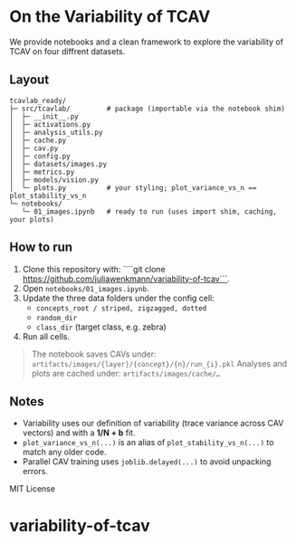 
# On the Variability of TCAV

We provide notebooks and a clean framework to explore the variability of TCAV on four diffrent datasets. 

## Layout
```
tcavlab_ready/
├─ src/tcavlab/         # package (importable via the notebook shim)
│  ├─ __init__.py
│  ├─ activations.py
│  ├─ analysis_utils.py
│  ├─ cache.py
│  ├─ cav.py
│  ├─ config.py
│  ├─ datasets/images.py
│  ├─ metrics.py
│  ├─ models/vision.py
│  └─ plots.py          # your styling; plot_variance_vs_n == plot_stability_vs_n
└─ notebooks/
   └─ 01_images.ipynb   # ready to run (uses import shim, caching, your plots)
```

## How to run
1. Clone this repository with:
   ````git clone https://github.com/juliawenkmann/variability-of-tcav```.
3. Open `notebooks/01_images.ipynb`.
4. Update the three data folders under the config cell:
   - `concepts_root / striped, zigzagged, dotted`
   - `random_dir`
   - `class_dir` (target class, e.g. zebra)
5. Run all cells.

> The notebook saves CAVs under: `artifacts/images/{layer}/{concept}/{n}/run_{i}.pkl`
> Analyses and plots are cached under: `artifacts/images/cache/…`

## Notes
- Variability uses our definition of variability (trace variance across CAV vectors) and with a **1/N + b** fit.
- `plot_variance_vs_n(...)` is an alias of `plot_stability_vs_n(...)` to match any older code.
- Parallel CAV training uses `joblib.delayed(...)` to avoid unpacking errors.

MIT License
# variability-of-tcav

